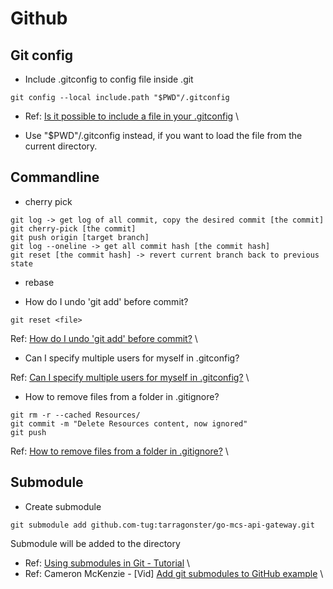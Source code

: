 # Github

## Git config

- Include .gitconfig to config file inside .git

```shell
git config --local include.path "$PWD"/.gitconfig
```

- Ref: [Is it possible to include a file in your .gitconfig](https://stackoverflow.com/questions/1557183/is-it-possible-to-include-a-file-in-your-gitconfig) \

- Use "$PWD"/.gitconfig instead, if you want to load the file from the current directory.

## Commandline
- cherry pick
```
git log -> get log of all commit, copy the desired commit [the commit]
git cherry-pick [the commit]
git push origin [target branch]
git log --oneline -> get all commit hash [the commit hash]
git reset [the commit hash] -> revert current branch back to previous state
```  

- rebase


- How do I undo 'git add' before commit?

```shell
git reset <file>
```
Ref: [How do I undo 'git add' before commit?](https://stackoverflow.com/questions/348170/how-do-i-undo-git-add-before-commit) \

- Can I specify multiple users for myself in .gitconfig?

Ref: [Can I specify multiple users for myself in .gitconfig?](https://stackoverflow.com/questions/4220416/can-i-specify-multiple-users-for-myself-in-gitconfig) \

- How to remove files from a folder in .gitignore?

```shell
git rm -r --cached Resources/
git commit -m "Delete Resources content, now ignored"
git push
```

Ref: [How to remove files from a folder in .gitignore?](https://stackoverflow.com/questions/71958273/how-to-remove-files-from-a-folder-in-gitignore) \


## Submodule

- Create submodule

```shell
git submodule add github.com-tug:tarragonster/go-mcs-api-gateway.git
```

Submodule will be added to the directory

- Ref: [Using submodules in Git - Tutorial](https://www.vogella.com/tutorials/GitSubmodules/article.html) \
- Ref: Cameron McKenzie - [Vid] [Add git submodules to GitHub example](https://www.youtube.com/watch?v=eJrh5IjWSGM&ab_channel=CameronMcKenzie) \